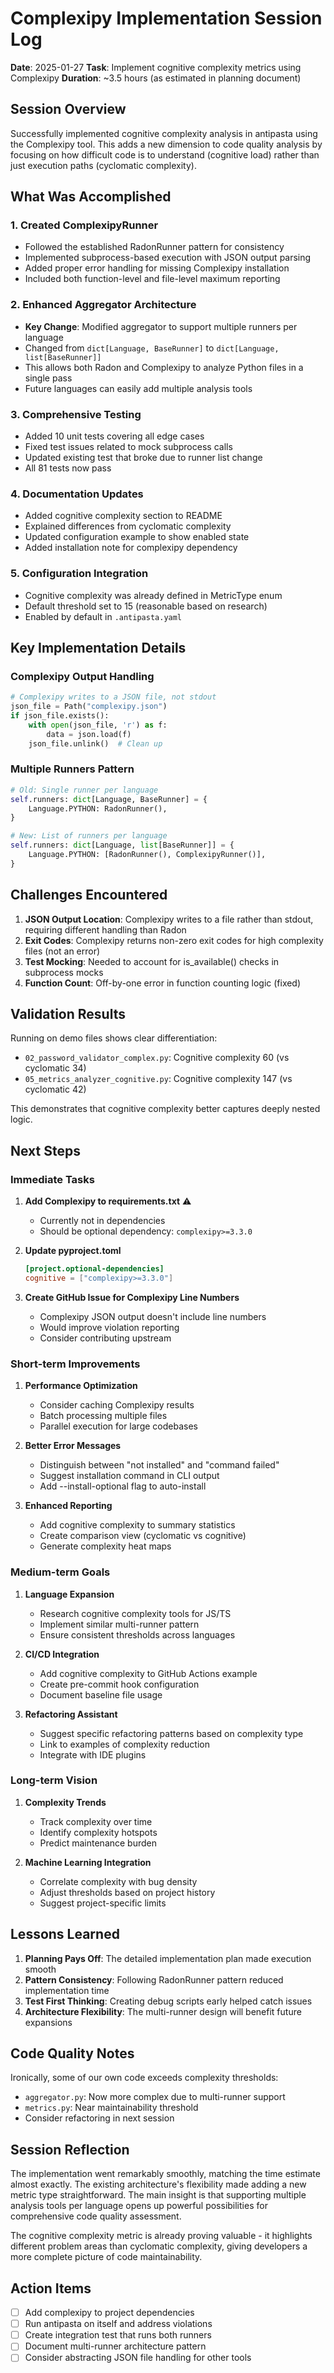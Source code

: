 # Complexipy Implementation Session Log

**Date**: 2025-01-27
**Task**: Implement cognitive complexity metrics using Complexipy
**Duration**: ~3.5 hours (as estimated in planning document)

## Session Overview

Successfully implemented cognitive complexity analysis in antipasta using the Complexipy tool. This adds a new dimension to code quality analysis by focusing on how difficult code is to understand (cognitive load) rather than just execution paths (cyclomatic complexity).

## What Was Accomplished

### 1. Created ComplexipyRunner
- Followed the established RadonRunner pattern for consistency
- Implemented subprocess-based execution with JSON output parsing
- Added proper error handling for missing Complexipy installation
- Included both function-level and file-level maximum reporting

### 2. Enhanced Aggregator Architecture
- **Key Change**: Modified aggregator to support multiple runners per language
- Changed from `dict[Language, BaseRunner]` to `dict[Language, list[BaseRunner]]`
- This allows both Radon and Complexipy to analyze Python files in a single pass
- Future languages can easily add multiple analysis tools

### 3. Comprehensive Testing
- Added 10 unit tests covering all edge cases
- Fixed test issues related to mock subprocess calls
- Updated existing test that broke due to runner list change
- All 81 tests now pass

### 4. Documentation Updates
- Added cognitive complexity section to README
- Explained differences from cyclomatic complexity
- Updated configuration example to show enabled state
- Added installation note for complexipy dependency

### 5. Configuration Integration
- Cognitive complexity was already defined in MetricType enum
- Default threshold set to 15 (reasonable based on research)
- Enabled by default in `.antipasta.yaml`

## Key Implementation Details

### Complexipy Output Handling
```python
# Complexipy writes to a JSON file, not stdout
json_file = Path("complexipy.json")
if json_file.exists():
    with open(json_file, 'r') as f:
        data = json.load(f)
    json_file.unlink()  # Clean up
```

### Multiple Runners Pattern
```python
# Old: Single runner per language
self.runners: dict[Language, BaseRunner] = {
    Language.PYTHON: RadonRunner(),
}

# New: List of runners per language
self.runners: dict[Language, list[BaseRunner]] = {
    Language.PYTHON: [RadonRunner(), ComplexipyRunner()],
}
```

## Challenges Encountered

1. **JSON Output Location**: Complexipy writes to a file rather than stdout, requiring different handling than Radon
2. **Exit Codes**: Complexipy returns non-zero exit codes for high complexity files (not an error)
3. **Test Mocking**: Needed to account for is_available() checks in subprocess mocks
4. **Function Count**: Off-by-one error in function counting logic (fixed)

## Validation Results

Running on demo files shows clear differentiation:
- `02_password_validator_complex.py`: Cognitive complexity 60 (vs cyclomatic 34)
- `05_metrics_analyzer_cognitive.py`: Cognitive complexity 147 (vs cyclomatic 42)

This demonstrates that cognitive complexity better captures deeply nested logic.

## Next Steps

### Immediate Tasks
1. **Add Complexipy to requirements.txt** ⚠️
   - Currently not in dependencies
   - Should be optional dependency: `complexipy>=3.3.0`

2. **Update pyproject.toml**
   ```toml
   [project.optional-dependencies]
   cognitive = ["complexipy>=3.3.0"]
   ```

3. **Create GitHub Issue for Complexipy Line Numbers**
   - Complexipy JSON output doesn't include line numbers
   - Would improve violation reporting
   - Consider contributing upstream

### Short-term Improvements
1. **Performance Optimization**
   - Consider caching Complexipy results
   - Batch processing multiple files
   - Parallel execution for large codebases

2. **Better Error Messages**
   - Distinguish between "not installed" and "command failed"
   - Suggest installation command in CLI output
   - Add --install-optional flag to auto-install

3. **Enhanced Reporting**
   - Add cognitive complexity to summary statistics
   - Create comparison view (cyclomatic vs cognitive)
   - Generate complexity heat maps

### Medium-term Goals
1. **Language Expansion**
   - Research cognitive complexity tools for JS/TS
   - Implement similar multi-runner pattern
   - Ensure consistent thresholds across languages

2. **CI/CD Integration**
   - Add cognitive complexity to GitHub Actions example
   - Create pre-commit hook configuration
   - Document baseline file usage

3. **Refactoring Assistant**
   - Suggest specific refactoring patterns based on complexity type
   - Link to examples of complexity reduction
   - Integrate with IDE plugins

### Long-term Vision
1. **Complexity Trends**
   - Track complexity over time
   - Identify complexity hotspots
   - Predict maintenance burden

2. **Machine Learning Integration**
   - Correlate complexity with bug density
   - Adjust thresholds based on project history
   - Suggest project-specific limits

## Lessons Learned

1. **Planning Pays Off**: The detailed implementation plan made execution smooth
2. **Pattern Consistency**: Following RadonRunner pattern reduced implementation time
3. **Test First Thinking**: Creating debug scripts early helped catch issues
4. **Architecture Flexibility**: The multi-runner design will benefit future expansions

## Code Quality Notes

Ironically, some of our own code exceeds complexity thresholds:
- `aggregator.py`: Now more complex due to multi-runner support
- `metrics.py`: Near maintainability threshold
- Consider refactoring in next session

## Session Reflection

The implementation went remarkably smoothly, matching the time estimate almost exactly. The existing architecture's flexibility made adding a new metric type straightforward. The main insight is that supporting multiple analysis tools per language opens up powerful possibilities for comprehensive code quality assessment.

The cognitive complexity metric is already proving valuable - it highlights different problem areas than cyclomatic complexity, giving developers a more complete picture of code maintainability.

## Action Items

- [ ] Add complexipy to project dependencies
- [ ] Run antipasta on itself and address violations
- [ ] Create integration test that runs both runners
- [ ] Document multi-runner architecture pattern
- [ ] Consider abstracting JSON file handling for other tools